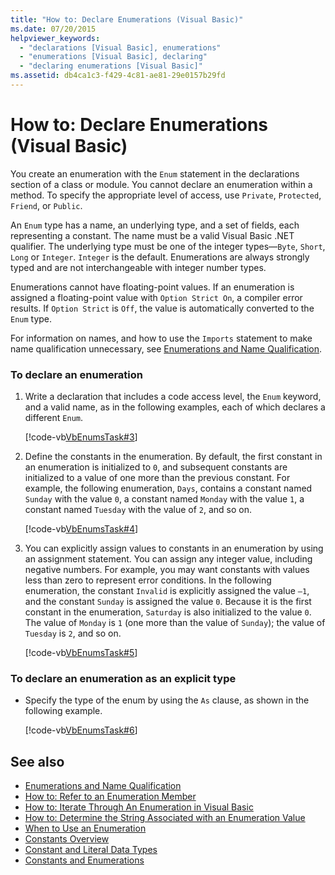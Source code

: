 ```yaml
---
title: "How to: Declare Enumerations (Visual Basic)"
ms.date: 07/20/2015
helpviewer_keywords: 
  - "declarations [Visual Basic], enumerations"
  - "enumerations [Visual Basic], declaring"
  - "declaring enumerations [Visual Basic]"
ms.assetid: db4ca1c3-f429-4c81-ae81-29e0157b29fd
---
```

# How to: Declare Enumerations (Visual Basic)
You create an enumeration with the `Enum` statement in the declarations section of a class or module. You cannot declare an enumeration within a method. To specify the appropriate level of access, use `Private`, `Protected`, `Friend`, or `Public`.  
  
 An `Enum` type has a name, an underlying type, and a set of fields, each representing a constant. The name must be a valid Visual Basic .NET qualifier. The underlying type must be one of the integer types—`Byte`, `Short`, `Long` or `Integer`. `Integer` is the default. Enumerations are always strongly typed and are not interchangeable with integer number types.  
  
 Enumerations cannot have floating-point values. If an enumeration is assigned a floating-point value with `Option Strict On`, a compiler error results. If `Option Strict` is `Off`, the value is automatically converted to the `Enum` type.  
  
 For information on names, and how to use the `Imports` statement to make name qualification unnecessary, see [Enumerations and Name Qualification](../../../../visual-basic/programming-guide/language-features/constants-enums/enumerations-and-name-qualification.md).  
  
### To declare an enumeration  
  
1.  Write a declaration that includes a code access level, the `Enum` keyword, and a valid name, as in the following examples, each of which declares a different `Enum`.  
  
     [!code-vb[VbEnumsTask#3](~/samples/snippets/visualbasic/VS_Snippets_VBCSharp/VbEnumsTask/VB/Class2.vb#3)]  
  
2.  Define the constants in the enumeration. By default, the first constant in an enumeration is initialized to `0`, and subsequent constants are initialized to a value of one more than the previous constant. For example, the following enumeration, `Days`, contains a constant named `Sunday` with the value `0`, a constant named `Monday` with the value `1`, a constant named `Tuesday` with the value of `2`, and so on.  
  
     [!code-vb[VbEnumsTask#4](~/samples/snippets/visualbasic/VS_Snippets_VBCSharp/VbEnumsTask/VB/Class2.vb#4)]  
  
3.  You can explicitly assign values to constants in an enumeration by using an assignment statement. You can assign any integer value, including negative numbers. For example, you may want constants with values less than zero to represent error conditions. In the following enumeration, the constant `Invalid` is explicitly assigned the value `–1`, and the constant `Sunday` is assigned the value `0`. Because it is the first constant in the enumeration, `Saturday` is also initialized to the value `0`. The value of `Monday` is `1` (one more than the value of `Sunday`); the value of `Tuesday` is `2`, and so on.  
  
     [!code-vb[VbEnumsTask#5](~/samples/snippets/visualbasic/VS_Snippets_VBCSharp/VbEnumsTask/VB/Class2.vb#5)]  
  
### To declare an enumeration as an explicit type  
  
-   Specify the type of the enum by using the `As` clause, as shown in the following example.  
  
     [!code-vb[VbEnumsTask#6](~/samples/snippets/visualbasic/VS_Snippets_VBCSharp/VbEnumsTask/VB/Class2.vb#6)]  
  
## See also

- [Enumerations and Name Qualification](../../../../visual-basic/programming-guide/language-features/constants-enums/enumerations-and-name-qualification.md)
- [How to: Refer to an Enumeration Member](../../../../visual-basic/programming-guide/language-features/constants-enums/how-to-refer-to-an-enumeration-member.md)
- [How to: Iterate Through An Enumeration in Visual Basic](../../../../visual-basic/programming-guide/language-features/constants-enums/how-to-iterate-through-an-enumeration.md)
- [How to: Determine the String Associated with an Enumeration Value](../../../../visual-basic/programming-guide/language-features/constants-enums/how-to-determine-the-string-associated-with-an-enumeration-value.md)
- [When to Use an Enumeration](../../../../visual-basic/programming-guide/language-features/constants-enums/when-to-use-an-enumeration.md)
- [Constants Overview](../../../../visual-basic/programming-guide/language-features/constants-enums/constants-overview.md)
- [Constant and Literal Data Types](../../../../visual-basic/programming-guide/language-features/constants-enums/constant-and-literal-data-types.md)
- [Constants and Enumerations](../../../../visual-basic/language-reference/constants-and-enumerations.md)
